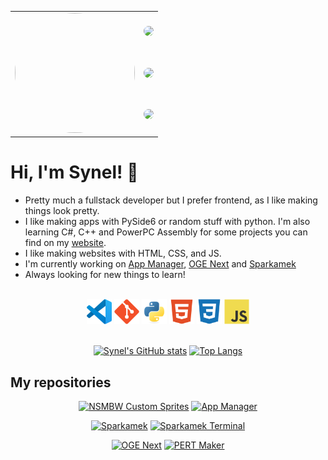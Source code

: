 <div align="center">
    <table style="width: 100%; border: none;" cellspacing="0" cellpadding="0" border="0" align="center">
        <tr>
            <td rowspan="3" align="center">
                <a href="https://synell.github.io/">
                    <img src="https://avatars.githubusercontent.com/u/70210528?v=4" height="192px" width="192px" style="border-radius: 192px"/>
                    <!-- <img src="pfp.svg" height="192px" width="192px"/> -->
                </a>
            </td>
            <td>
                <a class="col-sm-2" href="https://github.com/Synell/App-Manager">
                    <img src="https://img.shields.io/github/downloads/Synell/App-Manager/total?style=for-the-badge&logo=github&logoColor=white&label=APP%20MANAGER%20DOWNLOADS&labelColor=black&color=black" width="100%" style="border-radius: 2vh;"/>
                </a>
            </td>
        </tr>
        <tr>
            <td>
                <a class="col-sm-2" href="https://github.com/Synell/OGE-Next">
                    <img src="https://img.shields.io/github/downloads/Synell/OGE-Next/total?style=for-the-badge&logo=github&logoColor=white&label=OGE%20NEXT%20DOWNLOADS&labelColor=black&color=black" width="100%" style="border-radius: 2vh;"/>
                </a>
            </td>
        </tr>
        <tr>
            <td>
                <a class="col-sm-2" href="https://github.com/Synell/Sparkamek">
                    <img src="https://img.shields.io/github/downloads/Synell/Sparkamek/total?style=for-the-badge&logo=github&logoColor=white&label=SPARKAMEK%20DOWNLOADS&labelColor=black&color=black" width="100%" style="border-radius: 2vh;"/>
                </a>
            </td>
        </tr>
    </table>
</div>



# Hi, I'm Synel! 👋

- Pretty much a fullstack developer but I prefer frontend, as I like making things look pretty.
- I like making apps with PySide6 or random stuff with python. I'm also learning C#, C++ and PowerPC Assembly for some projects you can find on my [website](https://synell.github.io/).
- I like making websites with HTML, CSS, and JS.
- I'm currently working on [App Manager](https://github.com/Synell/App-Manager), [OGE Next](https://github.com/Synell/OGE-Next) and [Sparkamek](https://github.com/Synell/Sparkamek)
- Always looking for new things to learn!


<div align="center">
    <br>
    <img src="https://raw.githubusercontent.com/devicons/devicon/master/icons/vscode/vscode-original.svg" height="40"/>
    <img src="https://raw.githubusercontent.com/devicons/devicon/master/icons/git/git-original.svg" height="40"/>
    <img src="https://raw.githubusercontent.com/devicons/devicon/master/icons/python/python-original.svg" height="40"/>
    <img src="https://raw.githubusercontent.com/devicons/devicon/master/icons/html5/html5-plain.svg" height="40"/>
    <img src="https://raw.githubusercontent.com/devicons/devicon/master/icons/css3/css3-plain.svg" height="40"/>
    <img src="https://raw.githubusercontent.com/devicons/devicon/master/icons/javascript/javascript-original.svg" height="40"/>
</div>

<br>

<div align="center">

[![Synel's GitHub stats](https://github-readme-stats.vercel.app/api?username=Synell&theme=tokyonight&show_icons=true&rank_icon=default&custom_title=My%20GitHub%20Stats)](https://github.com/Synell/github-readme-stats)
[![Top Langs](https://github-readme-stats.vercel.app/api/top-langs/?username=Synell&layout=compact&theme=tokyonight&show_icons=true&custom_title=My%20Most%20Used%20Languages)](https://github.com/Synell/github-readme-stats)

</div>



## My repositories

<div align="center">

[![NSMBW Custom Sprites](https://github-readme-stats.vercel.app/api/pin/?username=Synell&theme=tokyonight&repo=NSMBW-Custom-Sprites)](https://github.com/Synell/NSMBW-Custom-Sprites)
[![App Manager](https://github-readme-stats.vercel.app/api/pin/?username=Synell&theme=tokyonight&repo=App-Manager)](https://github.com/Synell/App-Manager)

[![Sparkamek](https://github-readme-stats.vercel.app/api/pin/?username=Synell&theme=tokyonight&repo=Sparkamek)](https://github.com/Synell/Sparkamek)
[![Sparkamek Terminal](https://github-readme-stats.vercel.app/api/pin/?username=Synell&theme=tokyonight&repo=Sparkamek-Terminal)](https://github.com/Synell/Sparkamek-Terminal)

[![OGE Next](https://github-readme-stats.vercel.app/api/pin/?username=Synell&theme=tokyonight&repo=OGE-Next)](https://github.com/Synell/OGE-Next)
[![PERT Maker](https://github-readme-stats.vercel.app/api/pin/?username=Synell&theme=tokyonight&repo=PERT-Maker)](https://github.com/Synell/PERT-Maker)

</div>

